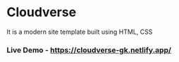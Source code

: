 # Cloudverse
It is a modern site template built using HTML, CSS

### Live Demo - https://cloudverse-gk.netlify.app/
